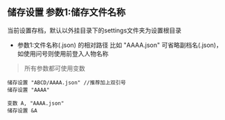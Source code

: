 ## 储存设置 参数1:储存文件名称
当前设置存档，默认以外挂目录下的settings文件夹为设置根目录

- 参数1:文件名称(.json) 的相对路径 比如 "AAAA.json" 可省略副档名(.json)，如使用问号则使用前登入人物名称

> 所有参数都可使用变数

```
储存设置 "ABCD/AAAA.json" //推荐加上双引号
储存设置 "AAAA"

变数 A, "AAAA.json"
储存设置 &A


```
